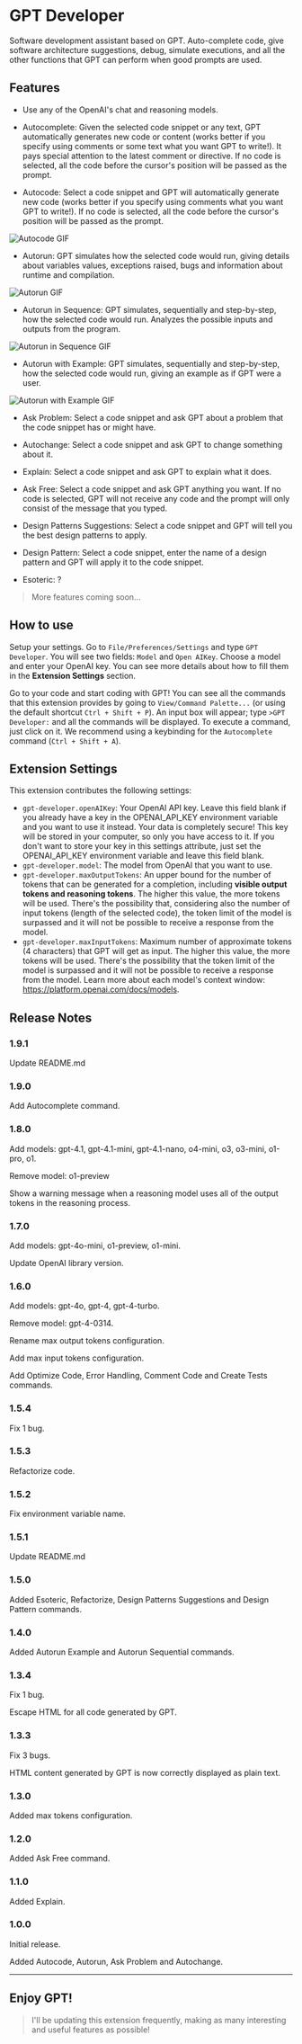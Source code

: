 # GPT Developer

Software development assistant based on GPT. Auto-complete code, give software architecture suggestions, debug, simulate executions, and all the other functions that GPT can perform when good prompts are used.

## Features

* Use any of the OpenAI's chat and reasoning models.

* Autocomplete: Given the selected code snippet or any text, GPT automatically generates new code or content (works better if you specify using comments or some text what you want GPT to write!). It pays special attention to the latest comment or directive. If no code is selected, all the code before the cursor's position will be passed as the prompt.

* Autocode: Select a code snippet and GPT will automatically generate new code (works better if you specify using comments what you want GPT to write!). If no code is selected, all the code before the cursor's position will be passed as the prompt.

![Autocode GIF](https://www.dropbox.com/s/d103qjdersuovk7/autocode.gif?dl=1)

* Autorun: GPT simulates how the selected code would run, giving details about variables values, exceptions raised, bugs and information about runtime and compilation.

![Autorun GIF](https://www.dropbox.com/s/75g6slq148y18e8/autorun.gif?dl=1)

* Autorun in Sequence: GPT simulates, sequentially and step-by-step, how the selected code would run. Analyzes the possible inputs and outputs from the program.

![Autorun in Sequence GIF](https://www.dropbox.com/s/xi7yh4dra0gn0ph/autorun-sequence.gif?dl=1)

* Autorun with Example: GPT simulates, sequentially and step-by-step, how the selected code would run, giving an example as if GPT were a user.

![Autorun with Example GIF](https://www.dropbox.com/s/ivb52xra59vb0t4/autorun-example.gif?dl=1)

* Ask Problem: Select a code snippet and ask GPT about a problem that the code snippet has or might have.

* Autochange: Select a code snippet and ask GPT to change something about it.

* Explain: Select a code snippet and ask GPT to explain what it does.

* Ask Free: Select a code snippet and ask GPT anything you want. If no code is selected, GPT will not receive any code and the prompt will only consist of the message that you typed.

* Design Patterns Suggestions: Select a code snippet and GPT will tell you the best design patterns to apply.

* Design Pattern: Select a code snippet, enter the name of a design pattern and GPT will apply it to the code snippet.

* Esoteric: ?

> More features coming soon...

## How to use

Setup your settings. Go to `File/Preferences/Settings` and type `GPT Developer`. You will see two fields: `Model` and `Open AIKey`. Choose a model and enter your OpenAI key. You can see more details about how to fill them in the **Extension Settings** section.

Go to your code and start coding with GPT! You can see all the commands that this extension provides by going to `View/Command Palette...` (or using the default shortcut `Ctrl + Shift + P`). An input box will appear; type `>GPT Developer:` and all the commands will be displayed. To execute a command, just click on it. We recommend using a keybinding for the `Autocomplete` command (`Ctrl + Shift + A`).

## Extension Settings

This extension contributes the following settings:

* `gpt-developer.openAIKey`: Your OpenAI API key. Leave this field blank if you already have a key in the OPENAI_API_KEY environment variable and you want to use it instead. Your data is completely secure! This key will be stored in your computer, so only you have access to it. If you don't want to store your key in this settings attribute, just set the OPENAI_API_KEY environment variable and leave this field blank.
* `gpt-developer.model`: The model from OpenAI that you want to use.
* `gpt-developer.maxOutputTokens`: An upper bound for the number of tokens that can be generated for a completion, including **visible output tokens and reasoning tokens**. The higher this value, the more tokens will be used. There's the possibility that, considering also the number of input tokens (length of the selected code), the token limit of the model is surpassed and it will not be possible to receive a response from the model.
* `gpt-developer.maxInputTokens`: Maximum number of approximate tokens (4 characters) that GPT will get as input. The higher this value, the more tokens will be used. There's the possibility that the token limit of the model is surpassed and it will not be possible to receive a response from the model. Learn more about each model's context window: https://platform.openai.com/docs/models.

## Release Notes

### 1.9.1

Update README.md

### 1.9.0

Add Autocomplete command.

### 1.8.0

Add models: gpt-4.1, gpt-4.1-mini, gpt-4.1-nano, o4-mini, o3, o3-mini, o1-pro, o1.

Remove model: o1-preview

Show a warning message when a reasoning model uses all of the output tokens in the reasoning process.

### 1.7.0

Add models: gpt-4o-mini, o1-preview, o1-mini.

Update OpenAI library version.

### 1.6.0

Add models: gpt-4o, gpt-4, gpt-4-turbo.

Remove model: gpt-4-0314.

Rename max output tokens configuration.

Add max input tokens configuration.

Add Optimize Code, Error Handling, Comment Code and Create Tests commands.

### 1.5.4

Fix 1 bug.

### 1.5.3

Refactorize code.

### 1.5.2

Fix environment variable name.

### 1.5.1

Update README.md

### 1.5.0

Added Esoteric, Refactorize, Design Patterns Suggestions and Design Pattern commands.

### 1.4.0

Added Autorun Example and Autorun Sequential commands.

### 1.3.4

Fix 1 bug.

Escape HTML for all code generated by GPT.

### 1.3.3

Fix 3 bugs.

HTML content generated by GPT is now correctly displayed as plain text.

### 1.3.0

Added max tokens configuration.

### 1.2.0

Added Ask Free command.

### 1.1.0

Added Explain.

### 1.0.0

Initial release.

Added Autocode, Autorun, Ask Problem and Autochange.

---

## **Enjoy GPT!**

> I'll be updating this extension frequently, making as many interesting and useful features as possible!
